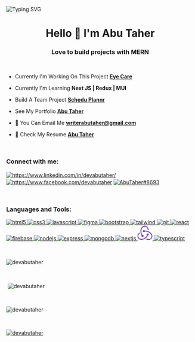 ![Typing SVG](https://readme-typing-svg.herokuapp.com/?font=Righteous&color=016EEA&size=60&center=true&vCenter=true&width=900&height=100&lines=Assalamu+Alaikum+!;My+name+is+Abu+Taher.;I+am+a+Web+Developer.;Feel+free+to+get+in+touch.;Nice+to+meet+you+!)


<h1 align="center">Hello 🤍 I'm Abu Taher</h1>
<h3 align="center" >Love to build projects with MERN</h3>

<br>

- Currently I'm Working On This Project **[Eye Care](https://eye-care-assignment.web.app/)**

- Currently I'm Learning **Next JS | Redux | MUI**

- Build A Team Project **[Schedu Plannr](https://schedu-plannr.web.app/)**

- See My Portfolio **[Abu Taher](https://abu-taher-portfolio.web.app/)**

- 📧 You Can Email Me **writerabutaher@gmail.com**

- 📄 Check My Resume **[Abu Taher](https://drive.google.com/file/d/1DwZ66Vk4bN5g_Oj-fVobGA5twpayYbUu/view?usp=sharing)**

<br>

<h3 align="left">Connect with me:</h3>
<p align="left">
<a href="https://www.linkedin.com/in/devabutaher/" target="blank"><img align="center" src="https://raw.githubusercontent.com/rahuldkjain/github-profile-readme-generator/master/src/images/icons/Social/linked-in-alt.svg" alt="https://www.linkedin.com/in/devabutaher/" height="30" width="40" /></a>
<a href="https://fb.com/abutaher9682" target="blank"><img align="center" src="https://raw.githubusercontent.com/rahuldkjain/github-profile-readme-generator/master/src/images/icons/Social/facebook.svg" alt="https://www.facebook.com/devabutaher" height="30" width="40" /></a>
<a href="https://discord.gg/AbuTaher#8693" target="blank"><img align="center" src="https://raw.githubusercontent.com/rahuldkjain/github-profile-readme-generator/master/src/images/icons/Social/discord.svg" alt="AbuTaher#8693" height="40" width="40" /></a>
</p>

<br>

<h3 align="left">Languages and Tools:</h3>
<p align="left">
<a href="https://www.w3.org/html/" target="_blank" rel="noreferrer"> <img src="https://cdn-icons-png.flaticon.com/128/174/174854.png" alt="html5" width="40" height="40"/> </a> 
<a href="https://www.w3schools.com/css/" target="_blank" rel="noreferrer"> <img src="https://cdn-icons-png.flaticon.com/128/732/732190.png" alt="css3" width="40" height="40"/> 
</a> 
<a href="https://developer.mozilla.org/en-US/docs/Web/JavaScript" target="_blank" rel="noreferrer"> <img src="https://cdn-icons-png.flaticon.com/128/5968/5968292.png" alt="javascript" width="40" height="40"/> </a> 
<a href="https://www.figma.com/" target="_blank" rel="noreferrer"> <img src="https://www.vectorlogo.zone/logos/figma/figma-icon.svg" alt="figma" width="40" height="40"/> 
</a> 
<a href="https://getbootstrap.com" target="_blank" rel="noreferrer"> <img src="https://cdn-icons-png.flaticon.com/128/5968/5968672.png" alt="bootstrap" width="40" height="40"/> </a> 
<a href="https://tailwindcss.com/" target="_blank" rel="noreferrer"> <img src="https://www.vectorlogo.zone/logos/tailwindcss/tailwindcss-icon.svg" alt="tailwind" width="40" height="40"/> </a> 
<a href="https://git-scm.com/" target="_blank" rel="noreferrer"> <img src="https://www.vectorlogo.zone/logos/git-scm/git-scm-icon.svg" alt="git" width="40" height="40"/> </a> 
<a href="https://reactjs.org/" target="_blank" rel="noreferrer"> <img src="https://img.icons8.com/officel/1x/react.png" alt="react" width="40" height="40"/> </a> 
<a href="https://firebase.google.com/" target="_blank" rel="noreferrer"> <img src="https://www.vectorlogo.zone/logos/firebase/firebase-icon.svg" alt="firebase" width="40" height="40"/> </a> 
<a href="https://nodejs.org" target="_blank" rel="noreferrer"> <img src="https://img.icons8.com/fluency/1x/node-js.png" alt="nodejs" width="40" height="40"/> </a>
<a href="https://expressjs.com" target="_blank" rel="noreferrer"> <img src="https://img.icons8.com/office/1x/express-js.png" alt="express" width="40" height="40"/> </a> 
<a href="https://www.mongodb.com/" target="_blank" rel="noreferrer"> <img src="https://img.icons8.com/color/1x/mongodb.png" alt="mongodb" width="40" height="40"/> </a> 
<a href="https://nextjs.org/" target="_blank" rel="noreferrer"> <img src="https://seeklogo.com/images/N/next-js-icon-logo-EE302D5DBD-seeklogo.com.png" alt="nextjs" width="40" height="40"/> </a> 
<a href="https://redux.js.org" target="_blank" rel="noreferrer"> <img src="https://raw.githubusercontent.com/devicons/devicon/master/icons/redux/redux-original.svg" alt="redux" width="40" height="40"/> </a> 
<a href="https://www.typescriptlang.org/" target="_blank" rel="noreferrer"> <img src="https://cdn-icons-png.flaticon.com/512/5968/5968381.png" alt="typescript" width="40" height="40"/> </a> 
</p>

<br>

<p><img align="center" src="https://github-readme-streak-stats.herokuapp.com/?user=devabutaher&theme=dark" alt="devabutaher" /></p>

<br>

<p>&nbsp;<img align="center" src="https://github-readme-stats.vercel.app/api?username=devabutaher&show_icons=true&theme=dracula&locale=en" alt="devabutaher" /></p>

<br>

<p><img align="center" src="https://github-readme-stats.vercel.app/api/top-langs?username=devabutaher&show_icons=true&theme=dracula&locale=en&layout=compact" alt="devabutaher" /></p>

<br>

<p align="left"> <a href="https://github.com/ryo-ma/github-profile-trophy"><img src="https://github-profile-trophy.vercel.app/?username=devabutaher&margin-w=15&theme=dracula" alt="devabutaher" /></a> </p>

